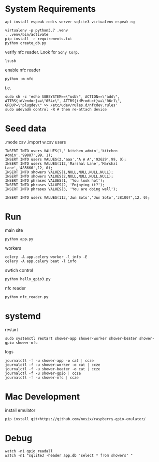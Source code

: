 

# System Requirements

`apt install espeak redis-server sqlite3 virtualenv espeak-ng`

```
virtualenv -p python3.7 .venv
. .venv/bin/activate
pip install -r requirements.txt
python create_db.py
```

verify nfc reader. Look for `Sony Corp.`

```
lsusb
```

enable nfc reader

```
python -m nfc
```

i.e.
```
sudo sh -c 'echo SUBSYSTEM==\"usb\", ACTION==\"add\", ATTRS{idVendor}==\"054c\", ATTRS{idProduct}==\"06c1\", GROUP=\"plugdev\" >> /etc/udev/rules.d/nfcdev.rules'
sudo udevadm control -R # then re-attach device
```


# Seed data
.mode csv
.import w.csv users
```
INSERT INTO users VALUES(1,' kitchen_admin','kitchen Admin','99887',99, 1);
INSERT INTO users VALUES(2,'aaa','A A A','92629',99, 0);
INSERT INTO users VALUES(112,'Marshal Lane','Marshal Lane','485666',12, 0);
INSERT INTO showers VALUES(1,NULL,NULL,NULL,NULL);
INSERT INTO showers VALUES(2,NULL,NULL,NULL,NULL);
INSERT INTO phrases VALUES(1, 'You look hot');
INSERT INTO phrases VALUES(2, 'Enjoying it?');
INSERT INTO phrases VALUES(3, 'You are doing well');

INSERT INTO users VALUES(113,'Jun Soto','Jun Soto','381007',12, 0);
```

# Run

main site

`python app.py`

workers

```
celery -A app.celery worker -l info -E
celery -A app.celery beat -l info
```

swtich control

```
python hello_gpio3.py
```

nfc reader
```
python nfc_reader.py
```

# systemd

restart

```
sudo systemctl restart shower-app shower-worker shower-beater shower-gpio shower-nfc

```

logs
```
journalctl -f -u shower-app -o cat | ccze
journalctl -f -u shower-worker -o cat | ccze
journalctl -f -u shower-beater -o cat | ccze
journalctl -f -u shower-gpio | ccze
journalctl -f -u shower-nfc | ccze
```


# Mac Development

install emulator

`pip install git+https://github.com/nosix/raspberry-gpio-emulator/`


# Debug

```
watch -n1 gpio readall
watch -n1 "sqlite3 -header app.db 'select * from showers' "
```
